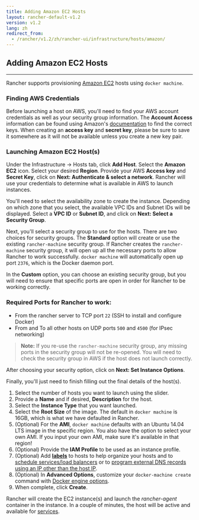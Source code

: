```yaml
---
title: Adding Amazon EC2 Hosts
layout: rancher-default-v1.2
version: v1.2
lang: zh
redirect_from:
  - /rancher/v1.2/zh/rancher-ui/infrastructure/hosts/amazon/
---
```


## Adding Amazon EC2 Hosts
---

Rancher supports provisioning [Amazon EC2](http://aws.amazon.com/ec2/) hosts using `docker machine`.

### Finding AWS Credentials

Before launching a host on AWS, you'll need to find your AWS account credentials as well as your security group information. The **Account Access** information can be found using Amazon's [documentation](http://docs.aws.amazon.com/AWSSimpleQueueService/latest/SQSGettingStartedGuide/AWSCredentials.html) to find the correct keys. When creating an **access key** and **secret key**, please be sure to save it somewhere as it will not be available unless you create a new key pair.

### Launching Amazon EC2 Host(s)

Under the Infrastructure -> Hosts tab, click **Add Host**. Select the **Amazon EC2** icon. Select your desired **Region**. Provide your AWS **Access key** and **Secret Key**, click on **Next: Authenticate & select a network**. Rancher will use your credentials to determine what is available in AWS to launch instances.

You'll need to select the availability zone to create the instance. Depending on which zone that you select, the available VPC IDs and Subnet IDs will be displayed. Select a **VPC ID** or **Subnet ID**, and click on **Next: Select a Security Group**.

Next, you'll select a security group to use for the hosts. There are two choices for security groups. The **Standard** option will create or use the existing `rancher-machine` security group. If Rancher creates the `rancher-machine` security group, it will open up all the necessary ports to allow Rancher to work successfully. `docker machine` will automatically open up port `2376`, which is the Docker daemon port.

In the **Custom** option, you can choose an existing security group, but you will need to ensure that specific ports are open in order for Rancher to be working correctly.

<a id="EC2Ports"></a>

### Required Ports for Rancher to work:

 * From the rancher server to TCP port `22` (SSH to install and configure Docker)
 * From and To all other hosts on UDP ports `500` and `4500` (for IPsec networking)

> **Note:** If you re-use the `rancher-machine` security group, any missing ports in the security group will not be re-opened. You will need to check the security group in AWS if the host does not launch correctly.

After choosing your security option, click on **Next: Set Instance Options**.

Finally, you'll just need to finish filling out the final details of the host(s).

1. Select the number of hosts you want to launch using the slider.
2. Provide a **Name** and if desired, **Description** for the host.
3. Select the **Instance Type** that you want launched.
4. Select the **Root Size** of the image. The default in `docker machine` is 16GB, which is what we have defaulted in Rancher.
5. (Optional) For the **AMI**, `docker machine` defaults with an Ubuntu 14.04 LTS image in the specific region. You also have the option to select your own AMI. If you input your own AMI, make sure it's available in that region!
6. (Optional) Provide the **IAM Profile** to be used as an instance profile.
7. (Optional) Add **[labels]({{site.baseurl}}/rancher/{{page.version}}/{{page.lang}}/hosts/#labels)** to hosts to help organize your hosts and to [schedule services/load balancers]({{site.baseurl}}/rancher/{{page.version}}/{{page.lang}}/cattle/scheduling/) or to [program external DNS records using an IP other than the host IP]({{site.baseurl}}/rancher/{{page.version}}/{{page.lang}}/cattle/external-dns-service/#using-a-specific-ip-for-external-dns).
8. (Optional) In **Advanced Options**, customize your `docker-machine create` command with [Docker engine options](https://docs.docker.com/machine/reference/create/#specifying-configuration-options-for-the-created-docker-engine).
9. When complete, click **Create**.

Rancher will create the EC2 instance(s) and launch the _rancher-agent_ container in the instance. In a couple of minutes, the host will be active and available for [services]({{site.baseurl}}/rancher/{{page.version}}/{{page.lang}}/cattle/adding-services/).
